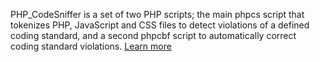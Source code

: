 PHP_CodeSniffer is a set of two PHP scripts; the main phpcs script that tokenizes PHP, JavaScript and CSS files to detect violations of a defined coding standard, and a second phpcbf script to automatically correct coding standard violations. [Learn more](https://github.com/squizlabs/PHP_CodeSniffer)
